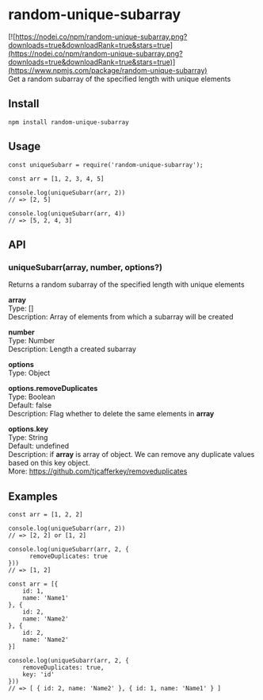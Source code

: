 # random-unique-subarray
[![https://nodei.co/npm/random-unique-subarray.png?downloads=true&downloadRank=true&stars=true](https://nodei.co/npm/random-unique-subarray.png?downloads=true&downloadRank=true&stars=true)](https://www.npmjs.com/package/random-unique-subarray)               
Get a random subarray of the specified length with unique elements
## Install
`npm install random-unique-subarray`
## Usage
```
const uniqueSubarr = require('random-unique-subarray');

const arr = [1, 2, 3, 4, 5]

console.log(uniqueSubarr(arr, 2))
// => [2, 5]

console.log(uniqueSubarr(arr, 4))
// => [5, 2, 4, 3]
```
## API
### uniqueSubarr(array, number, options?)     
Returns a random subarray of the specified length with unique elements      
      
__array__         
Type: []       
Description: Array of elements from which a subarray will be created      

__number__      
Type: Number      
Description: Length a created subarray      

__options__     
Type: Object      
      
__options.removeDuplicates__    
Type: Boolean   
Default: false    
Description: Flag whether to delete the same elements in __array__      

__options.key__    
Type: String   
Default: undefined    
Description: if __array__ is array of object. We can remove any duplicate values based on this key object.              
More: https://github.com/tjcafferkey/removeduplicates

## Examples
```
const arr = [1, 2, 2]

console.log(uniqueSubarr(arr, 2))
// => [2, 2] or [1, 2]

console.log(uniqueSubarr(arr, 2, {
      removeDuplicates: true
}))
// => [1, 2]
```

```
const arr = [{
    id: 1,
    name: 'Name1'
}, {
    id: 2,
    name: 'Name2'
}, {
    id: 2,
    name: 'Name2'
}]

console.log(uniqueSubarr(arr, 2, {
    removeDuplicates: true,
    key: 'id'
}))
// => [ { id: 2, name: 'Name2' }, { id: 1, name: 'Name1' } ]
```
